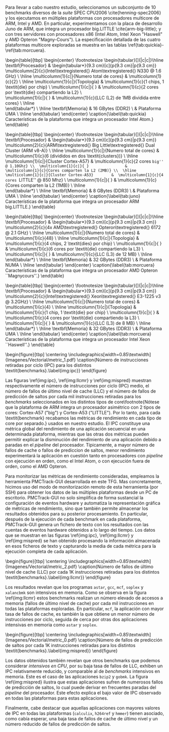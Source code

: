 
<!-- En este caso de estudio se ilustra el potencial de PMCTrack-GUI y PMCTrack en su conjunto para recabar información de rendimiento mediante contadores hardware en distintas arquitecturas y diversos modelos de procesador. -->



Para llevar a cabo nuestro estudio, seleccionamos un subconjunto de 10 benchmarks diversos de la _suite_ SPEC CPU2006 \cite{henning-spec2006} y los ejecutamos en múltiples plataformas con procesadores multicore de ARM, Intel y AMD. En particular, experimentamos con la placa de desarrollo Juno de ARM, que integra un procesador big.LITTLE \cite{arm-big-little}; y con tres servidores con procesadores x86 (Intel Atom, Intel Xeon "Haswell" y AMD Opteron "Magny-Cours"). La especificación detallada de las cuatro plataformas multicore exploradas se muestra en las tablas \ref{tab:quickia}-\ref{tab:morcuera}. 



<!--
http://ark.intel.com/products/35641/Intel-Atom-Processor-330-1M-Cache-1_60-GHz-533-MHz-FSB
-->

\begin{table}[tbp]
\begin{center}
\footnotesize
\begin{tabular}[]{|c|c|}\hline
\textbf{Procesador}           &
\begin{tabular*}{9.3 cm}[c]{p{9.3 cm}|p{9.3 cm}}
\multicolumn{2}{c}{Intel\textregistered{} Atom\textregistered{} N330 @ 1.6 GHz}       \\ \hline
\multicolumn{1}{c|}{Numero total de cores}        &   \multicolumn{1}{c}{2} \\ \hline
\multicolumn{1}{c|}{Topología}        &  \multicolumn{1}{c}{1 chips, 1 \textit{die} por chip} \\ 
\multicolumn{1}{c|}{ }                &  \multicolumn{1}{c}{2 cores por \textit{die} compartiendo la L2} \\       
\multicolumn{1}{c|}{ }                &  \multicolumn{1}{c}{LLC (L2) de 1MB dividida entre cores}       \\ \hline  
\end{tabular*} \\ \hline
\textbf{Memoria}    & 16 GBytes  (DDR2)                                   \\
             				 &   Plataforma UMA                              \\ \hline
\end{tabular}
\end{center}
\caption{\label{tab:quickia} Características de la plataforma que integra un procesador Intel Atom.}
\end{table}


<!--
http://www.arm.com/products/tools/development-boards/versatile-express/juno-arm-development-platform.php
-->

\begin{table}[tbp]
\begin{center}
\footnotesize
\begin{tabular}[]{|c|c|}\hline
\textbf{Procesador}           &
\begin{tabular*}{9.3 cm}[c]{p{9.3 cm}|p{9.3 cm}}
\multicolumn{2}{c}{ARM\textregistered{} Big Little\textregistered{} Dual Cluster (ARM v8-A)}       \\ \hline
\multicolumn{1}{c|}{Numero total de cores}        &   \multicolumn{1}{c}{6 (divididos en dos \textit{clusters})} \\ \hline
\multicolumn{1}{c|}{Cluster Cortex-A57}        &  \multicolumn{1}{c}{2 cores ``big'' @ 1.10Ghz} \\ 
\multicolumn{1}{c|}{ }                &  \multicolumn{1}{c}{Cores comparten la L2 (2MB)} \\  \hline       
\multicolumn{1}{c|}{Cluster Cortex-A53}        &  \multicolumn{1}{c}{4 cores ``LITTLE'' @ 850 Mhz} \\ 
\multicolumn{1}{c|}{ }                &  \multicolumn{1}{c}{Cores comparten la L2 (1MB)} \\  \hline  
\end{tabular*} \\ \hline
\textbf{Memoria}    & 8 GBytes  (DDR3)                                   \\
             				 &   Plataforma UMA                              \\ \hline
\end{tabular}
\end{center}
\caption{\label{tab:juno} Características de la plataforma que integra un procesador ARM big.LITTLE.}
\end{table}


<!--
http://products.amd.com/en-us/OpteronCPUDetail.aspx?id=644&f1=&f2=&f3=Yes&f4=&f5=&f6=&f7=&f8=&f9=&f10=&f11=&
-->

\begin{table}[tbp]
\begin{center}
\footnotesize
\begin{tabular}[]{|c|c|}\hline
\textbf{Procesador}           &
\begin{tabular*}{9.3 cm}[c]{p{9.3 cm}|p{9.3 cm}}
\multicolumn{2}{c}{4x AMD\textregistered{} Opteron\textregistered{} 6172 @ 2.1 GHz}       \\ \hline
\multicolumn{1}{c|}{Numero total de cores}        &   \multicolumn{1}{c}{48} \\ \hline
\multicolumn{1}{c|}{Topología}        &  \multicolumn{1}{c}{4 chips, 2 \textit{dies} por chip} \\ 
\multicolumn{1}{c|}{ }                &  \multicolumn{1}{c}{6 cores por \textit{die} compartiendo la L3} \\       
\multicolumn{1}{c|}{ }                &  \multicolumn{1}{c}{LLC (L3) de 12 MB}       \\ \hline  
\end{tabular*} \\ \hline
\textbf{Memoria}    & 32 GBytes  (DDR3)                                   \\
             				 &   Plataforma NUMA                              \\ \hline
\end{tabular}
\end{center}
\caption{\label{tab:morcuera} Características de la plataforma que integra un procesador AMD Opteron ``Magnycours''.}
\end{table}

<!--
http://ark.intel.com/products/75461/Intel-Xeon-Processor-E3-1225-v3-8M-Cache-3_20-GHz
-->	


\begin{table}[tbp]
\begin{center}
\footnotesize
\begin{tabular}[]{|c|c|}\hline
\textbf{Procesador}           &
\begin{tabular*}{9.3 cm}[c]{p{9.3 cm}|p{9.3 cm}}
\multicolumn{2}{c}{Intel\textregistered{} Xeon\textregistered{} E3-1225 v3 @ 3.2GHz}       \\ \hline
\multicolumn{1}{c|}{Numero total de cores}        &   \multicolumn{1}{c}{4} \\ \hline
\multicolumn{1}{c|}{Topología}        &  \multicolumn{1}{c}{1 chip, 1 \textit{die} por chip} \\ 
\multicolumn{1}{c|}{ }                &  \multicolumn{1}{c}{4 cores por \textit{die} compartiendo la L3} \\       
\multicolumn{1}{c|}{ }                &  \multicolumn{1}{c}{LLC (L3) de 8 MB}       \\ \hline  
\end{tabular*} \\ \hline
\textbf{Memoria}    & 32 GBytes  (DDR3)                                   \\
             				 &   Plataforma UMA                              \\ \hline
\end{tabular}
\end{center}
\caption{\label{tab:morcuera} Características de la plataforma que integra un procesador Intel Xeon ``Haswell''.}
\end{table}


\begin{figure}[tbp]
\centering
\includegraphics[width=0.85\textwidth]{Imagenes/Vectorial/metric_1.pdf}
\caption{Número de instrucciones retiradas por ciclo (IPC) para los distintos \textit{benchmarks}.\label{img:ipc}}
\end{figure}


Las figuras \ref{img:ipc}, \ref{img:llcmr} y \ref{img:mispred} muestran respectivamente el número de instrucciones por ciclo (IPC) medio, el número de fallos de último nivel de cache (LLC) y el número de fallos de predicción de saltos por cada mil instrucciones retiradas para los *benchmarks* seleccionados en los distintos tipos de core\footnote{Nótese que la plataforma de ARM integra un procesador asimétrico con 2 tipos de cores: Cortex-A57 ("big") y Cortex-A53 ("LITTLE"). Por lo tanto, para cada \textit{benchmark} recabamos las métricas de rendimiento en cada tipo de core por separado.} usados en nuestro estudio. El IPC constituye una métrica global del rendimiento de una aplicación secuencial en una determinada plataforma, mientras que las otras dos métricas pueden permitir explicar la disminución del rendimiento de una aplicación debido a paradas en el *pipeline* del procesador. Típicamente, a mayor número de fallos de cache o fallos de prediccion de saltos, menor rendimiento experimentará la aplicación en cuestión tanto en procesadores con *pipeline* con ejecución en orden, como el Intel Atom, o con ejecución fuera de orden, como el AMD Opteron.

Para monitorizar las métricas de rendimiento consideradas, empleamos la herramienta PMCTrack-GUI desarrollada en este TFG. Mas concretamente, hicimos uso del modo de monitorización remoto de esta herramienta (por SSH) para obtener los datos de las múltiples plataformas desde un PC de escritorio. PMCTrack-GUI no solo simplifica de forma sustancial la configuración de eventos hardware y automatiza la representación gráfica de métricas de rendimiento, sino que también permite almacenar los resultados obtenidos para su posterior procesamiento. En particular, después de la ejecución de cada benchmark en cada plataforma, PMCTrack-GUI genera un fichero de texto con los resultados con las cuentas de eventos hardware obtenidos a lo largo del tiempo. Los datos que se muestran en las figuras \ref{img:ipc}, \ref{img:llcmr} y \ref{img:mispred} se han obtenido procesando la información almacenada en esos ficheros de texto y capturando la media de cada métrica para la ejecución completa de cada aplicación.



\begin{figure}[tbp]
\centering
\includegraphics[width=0.85\textwidth]{Imagenes/Vectorial/metric_2.pdf}
\caption{Número de fallos de último nivel de cache (LLC) por cada 1K instrucciones retiradas para los distintos \textit{benchmarks}.\label{img:llcmr}}
\end{figure}

Los resultados revelan que los programas `astar`, `gcc`, `mcf`, `soplex` y `xalancbmk` son intensivos en memoria. Como se observa en la figura \ref{img:llcmr} estos benchmarks realizan un número elevado de accesos a memoria (fallos de último nivel de cache) por cada mil instrucciones en todas las plataformas exploradas. En particular, `mcf`, la aplicación con mayor tasa de fallos de cache, es también la que obtiene un menor número de instrucciones por ciclo, seguida de cerca por otras dos aplicaciones intensivas en memoria como `astar` y `soplex`. 

\begin{figure}[tbp]
\centering
\includegraphics[width=0.85\textwidth]{Imagenes/Vectorial/metric_0.pdf}
\caption{Número de fallos de predicción de saltos por cada 1K instrucciones retiradas para los distintos \textit{benchmarks}.\label{img:mispred}}
\end{figure}
 
Los datos obtenidos también revelan que otros benchmarks que podemos considerar *intensivos en CPU*, por su baja tasa de fallos de LLC, exhiben un IPC relativamente reducido, y comparable al de *benchmarks* intensivos en memoria. Este es el caso de las aplicaciones `bzip2` y `gobmk`. La figura \ref{img:mispred} ilustra que estas aplicaciones sufren de numerosos fallos de predicción de saltos, lo cual puede derivar en frecuentes paradas del *pipeline* del procesador. Este efecto explica el bajo valor de IPC observado en todas las plataformas para estas aplicaciones. 

Finalmente, cabe destacar que aquellas aplicaciones con mayores valores de IPC en todas las plataformas (`calculix`, `h264ref` y `hmmer`) tienen asociado, como cabía esperar, una baja tasa de fallos de cache de último nivel y un número reducido de fallos de predicción de saltos. 


<!--
- Métricas: IPC, LLC-miss-rate (LLC misses*1000)/instrucciones , Fallos de Predicción de Saltos (Branch mispredicions*1000)/instrucciones
-->

